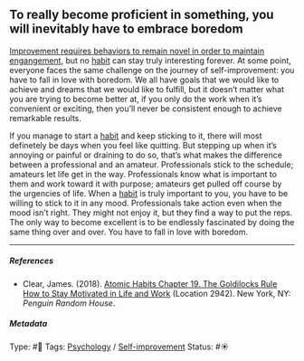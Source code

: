 ## To really become proficient in something, you will inevitably have to embrace boredom

[Improvement requires behaviors to remain novel in order to maintain engangement](Improvement%20requires%20behaviors%20to%20remain%20novel%20in%20order%20to%20maintain%20engangement.md), but no [habit](Habit.md) can stay truly interesting forever. At some point, everyone faces the same challenge on the journey of self-improvement: you have to fall in love with boredom. We all have goals that we would like to achieve and dreams that we would like to fulfill, but it doesn’t matter what you are trying to become better at, if you only do the work when it’s convenient or exciting, then you’ll never be consistent enough to achieve remarkable results.

If you manage to start a [habit](Habit.md) and keep sticking to it, there will most definetely be days when you feel like quitting. But stepping up when it’s annoying or painful or draining to do so, that’s what makes the difference between a professional and an amateur. Professionals stick to the schedule; amateurs let life get in the way. Professionals know what is important to them and work toward it with purpose; amateurs get pulled off course by the urgencies of life. When a [habit](Habit.md) is truly important to you, you have to be willing to stick to it in any mood. Professionals take action even when the mood isn’t right. They might not enjoy it, but they find a way to put the reps. The only way to become excellent is to be endlessly fascinated by doing the same thing over and over. You have to fall in love with boredom.

---

##### References

* Clear, James. (2018). [Atomic Habits Chapter 19. The Goldilocks Rule How to Stay Motivated in Life and Work](Atomic%20Habits%20Chapter%2019.%20The%20Goldilocks%20Rule%20How%20to%20Stay%20Motivated%20in%20Life%20and%20Work.md) (Location 2942). New York, NY: *Penguin Random House*.

##### Metadata

Type: #🔴 
Tags: [Psychology](Psychology.md) / [Self-improvement]()
Status: #☀️ 
